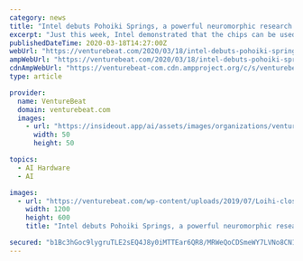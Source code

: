 ```yaml
---
category: news
title: "Intel debuts Pohoiki Springs, a powerful neuromorphic research system for AI workloads"
excerpt: "Just this week, Intel demonstrated that the chips can be used to “teach” an AI model to distinguish among 10 different scents. “Pohoiki Springs enables our research partners to explore ways to accelerate workloads that run slowly today on conventional architectures, including high-performance computing systems,” said Intel neuromorphic ..."
publishedDateTime: 2020-03-18T14:27:00Z
webUrl: "https://venturebeat.com/2020/03/18/intel-debuts-pohoiki-springs-a-powerful-neuromorphic-research-system-for-ai-workloads/"
ampWebUrl: "https://venturebeat.com/2020/03/18/intel-debuts-pohoiki-springs-a-powerful-neuromorphic-research-system-for-ai-workloads/amp/"
cdnAmpWebUrl: "https://venturebeat-com.cdn.ampproject.org/c/s/venturebeat.com/2020/03/18/intel-debuts-pohoiki-springs-a-powerful-neuromorphic-research-system-for-ai-workloads/amp/"
type: article

provider:
  name: VentureBeat
  domain: venturebeat.com
  images:
    - url: "https://insideout.app/ai/assets/images/organizations/venturebeat.com-50x50.jpg"
      width: 50
      height: 50

topics:
  - AI Hardware
  - AI

images:
  - url: "https://venturebeat.com/wp-content/uploads/2019/07/Loihi-close-up-e1584209140290.jpg?fit=1200%2C600&strip=all"
    width: 1200
    height: 600
    title: "Intel debuts Pohoiki Springs, a powerful neuromorphic research system for AI workloads"

secured: "b1Bc3hGoc9lygruTLE2sEQ4J8y0iMTTEar6QR8/MRWeQoCDSmeWY7LVNo8CN1jvxALGS5Az+hj9Y7DCg+svEX/ABpWsdgmFtsTIUqYpSG5NeNcSevT+uErQYq45FSc7mILf0ZqmiWu2rpE0pX7Fi4cbeEZygZnj04Esf2hwsexGFBQb9xBFgIQZJjenuHIcnM8kQ8cYTdsBynjPcINJsVdEyoAYs3t34ZB+ryucftF513fVfj54oJIPgtYF9G+VRT93YFSXaM5WGZGlCbz74douWjvLS6cSxwD45VfL6U3NKTP5j5m+lwJ4MKWYC1FdPe9kMKfnSYFFsI+xnRt+JGZ68ZM1pVCRq5tJHcTKczwGiSl2+dN3UTjSZHmAAyk7QqnU52eBUVrQH6G51/P4ytFz7IdHkAFS3YRP3aZEs96Q5pHbXojd+fwG2yD7GkArZT/NXtNWYFc5ThznebEXf8oi2v6dnUbMzNYqMOj4NVTQ=;5IeqHwqCB8dc52Dcz//Oyw=="
---
```


